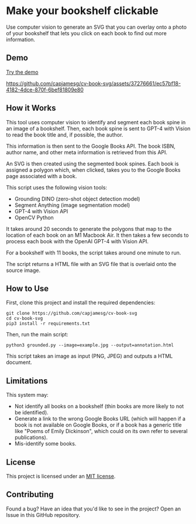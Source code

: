 # Make your bookshelf clickable

Use computer vision to generate an SVG that you can overlay onto a photo of your bookshelf that lets you click on each book to find out more information.

## Demo

[Try the demo](https://capjamesg.github.io/cv-book-svg/annotations.html)

https://github.com/capjamesg/cv-book-svg/assets/37276661/ec57bf18-4182-4dce-870f-6bef81809e80

## How it Works

This tool uses computer vision to identify and segment each book spine in an image of a bookshelf. Then, each book spine is sent to GPT-4 with Vision to read the book title and, if possible, the author.

This information is then sent to the Google Books API. The book ISBN, author name, and other meta information is retrieved from this API.

An SVG is then created using the segmented book spines. Each book is assigned a polygon which, when clicked, takes you to the Google Books page associated with a book.

This script uses the following vision tools:

- Grounding DINO (zero-shot object detection model)
- Segment Anything (image segmentation model)
- GPT-4 with Vision API
- OpenCV Python

It takes around 20 seconds to generate the polygons that map to the location of each book on an M1 Macbook Air. It then takes a few seconds to process each book with the OpenAI GPT-4 with Vision API.

For a bookshelf with 11 books, the script takes around one minute to run.

The script returns a HTML file with an SVG file that is overlaid onto the source image.

## How to Use

First, clone this project and install the required dependencies:

```
git clone https://github.com/capjamesg/cv-book-svg
cd cv-book-svg
pip3 install -r requirements.txt
```

Then, run the main script:

```
python3 grounded.py --image=example.jpg --output=annotation.html
```

This script takes an image as input (PNG, JPEG) and outputs a HTML document.

## Limitations

This system may:

- Not identify all books on a bookshelf (thin books are more likely to not be identified).
- Generate a link to the wrong Google Books URL (which will happen if a book is not available on Google Books, or if a book has a generic title like "Poems of Emily Dickinson", which could on its own refer to several publications).
- Mis-identify some books.

## License

This project is licensed under an [MIT license](LICENSE).

## Contributing

Found a bug? Have an idea that you'd like to see in the project? Open an Issue in this GitHub repository.

